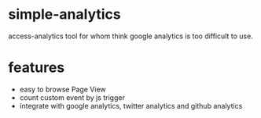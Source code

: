 # simple-analytics
access-analytics tool for whom think google analytics is too difficult to use. 

# features
* easy to browse Page View
* count custom event by js trigger
* integrate with google analytics, twitter analytics and github analytics
